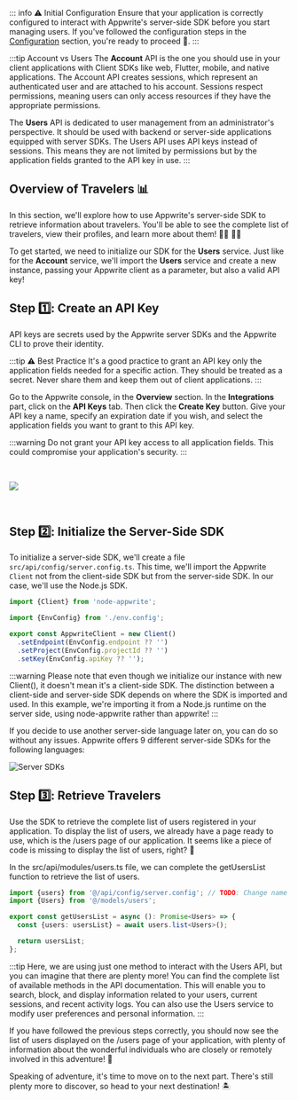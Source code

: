 <Hero
title="User Management 🧭"
image="/assets/workshop/authentication/house-end.jpeg"
description="Welcome to the top of the island, at the Traveler's Inn! Here, you'll get a comprehensive overview of all
the adventurers in our island journey. With the power of Appwrite's server-side SDK, you can interact with all users,
view their information, and manage their accounts in one place. Explore this admin island to discover user management
features! 🧭"
/>

::: info ⚠️ Initial Configuration
Ensure that your application is correctly configured to interact with Appwrite's server-side SDK before you start
managing users. If you've followed the configuration steps in
the [Configuration](/workshop/configuration/appwrite-configuration) section, you're ready to proceed 📝.
:::

:::tip Account vs Users
The **Account** API is the one you should use in your client applications with Client SDKs like web, Flutter, mobile,
and native applications. The Account API creates sessions, which represent an authenticated user and are attached to his
account. Sessions respect permissions, meaning users can only access resources if they have the appropriate
permissions.

The **Users** API is dedicated to user management from an administrator's perspective. It should be used with backend or
server-side applications equipped with server SDKs. The Users API uses API keys instead of sessions. This means they are
not limited by permissions but by the application fields granted to the API key in use.
:::

## Overview of Travelers 📊

In this section, we'll explore how to use Appwrite's server-side SDK to retrieve information about travelers. You'll be
able to see the complete list of travelers, view their profiles, and learn more about them! 🤜🏼 🤛🏼

To get started, we need to initialize our SDK for the **Users** service. Just like for the **Account** service, we'll
import the **Users** service and create a new instance, passing your Appwrite client as a parameter, but also a valid
API key!

## Step 1️⃣: Create an API Key

API keys are secrets used by the Appwrite server SDKs and the Appwrite CLI to prove their identity.

:::tip ⚠️ Best Practice
It's a good practice to grant an API key only the application fields needed for a specific action. They should be
treated as a secret. Never share them and keep them out of client applications.
:::

Go to the Appwrite console, in the **Overview** section. In the **Integrations** part, click on the **API Keys** tab.
Then click the **Create Key** button. Give your API key a name, specify an expiration date if you wish, and select the
application fields you want to grant to this API key.

:::warning
Do not grant your API key access to all application fields. This could compromise your application's security.
:::

<br/>

<Image src="/assets/workshop/authentication/api-keys.png" imageAlt="Console screenshot of API key section"></Image>

<br/>

## Step 2️⃣: Initialize the Server-Side SDK

To initialize a server-side SDK, we'll create a file `src/api/config/server.config.ts`. This time, we'll import the
Appwrite `Client` not from the client-side SDK but from the server-side SDK.
In our case, we'll use the Node.js SDK.

<Solution>

```ts
import {Client} from 'node-appwrite';

import {EnvConfig} from './env.config';

export const AppwriteClient = new Client()
  .setEndpoint(EnvConfig.endpoint ?? '')
  .setProject(EnvConfig.projectId ?? '')
  .setKey(EnvConfig.apiKey ?? '');
```
</Solution>

:::warning
Please note that even though we initialize our instance with new Client(), it doesn't mean it's a client-side SDK. The
distinction between a client-side and server-side SDK depends on where the SDK is imported and used. In this example,
we're importing it from a Node.js runtime on the server side, using node-appwrite rather than appwrite!
:::

<InfoBonus title="8 Other Server-Side SDKs!">
If you decide to use another server-side language later on, you can do so without any issues. Appwrite offers 9 different server-side SDKs for the following languages:

![Server SDKs](/assets/workshop/authentication/server-sdks.png)

</InfoBonus>

## Step 3️⃣: Retrieve Travelers

Use the SDK to retrieve the complete list of users registered in your application. To display the list of users, we
already have a page ready to use, which is the /users page of our application. It seems like a piece of code is missing
to display the list of users, right? 🤔

In the src/api/modules/users.ts file, we can complete the getUsersList function to retrieve the list of users.

<Solution>

```ts
import {users} from '@/api/config/server.config'; // TODO: Change name of the import
import {Users} from '@/models/users';

export const getUsersList = async (): Promise<Users> => {
  const {users: usersList} = await users.list<Users>();

  return usersList;
};
```

</Solution>

:::tip
Here, we are using just one method to interact with the Users API, but you can imagine that there are plenty more! You
can find the complete list of available methods in the API documentation. This will enable you to search, block, and
display information related to your users, current sessions, and recent activity logs. You can also use the Users
service to modify user preferences and personal information.
:::

If you have followed the previous steps correctly, you should now see the list of users displayed on the /users page of
your application, with plenty of information about the wonderful individuals who are closely or remotely involved in
this adventure! 🎉

Speaking of adventure, it's time to move on to the next part. There's still plenty more to discover, so head to your
next destination! 🏝
